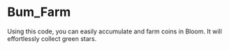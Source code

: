 # Bum_Farm
Using this code, you can easily accumulate and farm coins in Bloom. It will effortlessly collect green stars.
